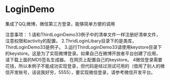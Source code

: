 # LoginDemo
集成了QQ,微博，微信第三方登录，能够简单方便的调用

注意事项：
1.请和ThirdLoginDemo33例子中的清单文件一样注册好清单文件，注意权限和activity的配置。
2.ThridLoginLibary目录下的是类库，ThirdLoginDemo33是例子。
3.运行ThirdLoginDemo33请使用keystore目录下的keystore。这是为了实现微博登录。如果自己在微博开放者平台创建了应用，请下载上面的MD5签名生成器。
在网页上配置自己的keystore。
4微信登录需要花钱，所以本例子不能成功实现登录，但代码是经过测试可用的（借用了别人的微信开发账号，话说我好穷，5555），要实现微信登录，请参考微信开发平台。
